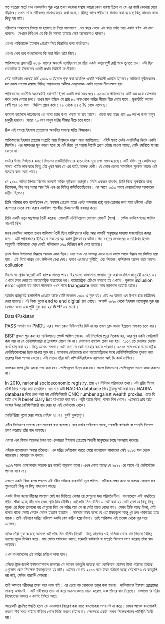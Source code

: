 গত বছরের মার্চে যখন লকডাউন শুরু করে তখন করোনা সম্বন্ধে কারো কোন ধারণা ছিলো না যে এর ব্যাপ্তি কোথায় যেয়ে দাঁড়াবে। তখন থেকে গরীবদের সাহায্য করার কথা হচ্ছে। বিভিন্ন ভাবে গরীবদের সাহায্য করা হয়েছে কিন্তু কাজের কাজ কিছু হয় নাই। 

গরীবদের সাহায্যের বিষয়ে যা হয়েছে তা নিয়ে আলোচনা , গত বছর থেকে এই বছর পর্যন্ত তার একটা বর্ণনা এইখানে থাকবে।  সেখানে বিবিএস এর কি কি সমস্যা হয়েছে সেই আলোচনাও থাকবে। 

এরপর পাকিস্তানের ইহসাস প্রোগ্রাম নিয়ে বিস্তারিত কথা বার্তা হবে। 

এরপর শেষ হবে বাংলাদেশের কি করা উচিৎ তাই নিয়ে। 

পাকিস্তানের প্রধানমন্ত্রী ২০১৮ সালের অগাস্টে বলেছিলেন যে তাঁরা একটা কল্যানমুখী রাষ্ট্র গড়ে তুলতে চান। এটা ছিল তেহেরিক ই ইনসাফের একটা প্রধান নির্বাচনী অংগীকার। 

সেই অঙ্গীকার থেকেই  মার্চ ২০১৯ এ ইহসাস শুরু করা হয়েছিল একটি সর্বব্যাপী প্রোগ্রাম হিসেবে। দারিদ্রতা দূরীকরনের যত রকম প্রোগ্রাম রয়েছে বিভিন্ন মন্ত্রণালয়ের অধীনে সেগুলোকে একটা ছাতার নীচে আনা হয়। 


পাকিস্তানের অর্থনীতি অনেকটাই ধরাশায়ী ছিলো একটা লম্বা সময় ধরে।  ২০১৮তে পাকিস্তানের আই এম এফে যোগদান করে লোন নেয়ার জন্য। তখন মনে হচ্ছিল যে প্রায় ৮০ লক্ষ লোক দারিদ্র সীমার নীচে নেমে যাবে। মূল্যস্ফীতি অনেক বেশী প্রায় ১৩ ভাগ।  জিডিপ গ্রোথ কমে ৫।৮ থেকে ৩।৩ % নেমে এসেছে। 

করোনা ভাইরাস আক্রমণের এর মধ্যে মরার উপর খাড়ার ঘা হয়ে আসে।  ধারণা করা হচ্ছে প্রায় ৩০ লাখের উপর মানুষ চাকুরী হারাবে। আরো ২০ লাখ মানুষ দারিদ্র সীমার নীচে চলে যাবে। 

ঠিক এই সময়ে ইহসাস প্রোগ্রামের অভাবিত সাফল্য সত্যি বিস্ময়কর। 

পাকিস্তানের ইহসাস প্রোগ্রাম সম্প্রতি সারা বিশ্বজুড়ে দারুণ সাড়া জাগিয়েছে। এইটি মূলত ডেটা এনালিটিক্স নির্ভর একটা সিস্টেম। এর সাফল্যের মূল কারণ হলো যে এটি দিয়ে খুব সহজে টার্গেট গ্রুপে পৌছে যাওয়া যাচ্ছে, যেটি এমনিতে যাওয়া যেতো না। 

ডেটার উপর নির্ভরতার কারণে বিদ্যমান রাজনীতিবিদদের হাত থেকে দূরে রাখা সম্ভব হয়েছে। এটি যদিও শুধু কোভিডের সময়ে খ্যাতি লাভ করে কিন্তু এটা খুবই সম্ভব যে এর ব্যাপ্তি অনেক বেশী। যে কোন ধরনের সামাজিক সুরক্ষার কাজে এটি ব্যবহার করা যেতে পারে। 


মে ২০১৯ সানিয়া নিশাত বিশেষ সহকারী দারিদ্র দূরীকরণ কর্মসূচী।  তিনি একজন ডাক্তার, তিনি বিশ্বে সুপরিচিত স্বাস্থ্য বিশেষজ্ঞ, বিশ্ব সাস্থ সংস্থা আর ইউ এন এর বিভিন্ন কমিটিতে ছিলেন। এর আগে ২০১৩ সালে কেয়ারটেকার সরকারের মন্ত্রীও ছিলেন। 

তিনি পরিষ্কার করে বলেছিলেন যে, ইহসাস প্রোগ্রাম হচ্ছে একটা মঙ্গলময় রাষ্ট্র গড়ে তোলার জন্য যারা ধনীদের এলিট ক্যাপচার থেকে রক্ষা করবে একবিংশ শতাব্দীর টেকনোলজী ব্যবহার করে। 

তিনি একটি নতুন মন্ত্রণালয় তৈরী করেন।  পোভার্টি এলিভিয়েশন সোশাল সেফটি (পাস) ।  গেটস ফাউন্ডেশনের ফান্ডিং সাপোর্ট ছিল। 

যখন কোভিড আসলো তখন পাকিস্তান তৈরী ছিল পাকিস্থানের দরিদ্র আর অভাবী মানুষদের সাহায্য সহযোগিতা করার জন্য। এটি পাকিস্তানের ইতিহাসে সবচেয়ে বড় ক্যাশ ট্রান্সফারের ঘটনা। গত বছরের নভেম্বরের ৬ তারিখের হিসাব অনুযায়ী পাকিস্তানের দেড় কোটি পরিবারকে ১৭৯ বিলিয়ন রুপী দেয়া হয়েছে। 

প্রথম দিকে ইহসাসের বিরুদ্ধে অনেক লোক ছিল। পরে যখন এর সাফল্য দেখে তখন আস্তে আস্তে বিরুদ্ধ মত স্তিমিত হয়ে যায়। এই নিয়ে আগ্রহ এবং উদ্দীপনা দেখা দেয়। কারণ এর মধ্যে দুর্নীতি, এবং লিকেজ, কলিউশন অনেক কমে আসে। collusion 

ইহসাসের প্রথম বছরেই এটি ব্যাপক সাফল্য পায়। ইহসাসের কাফালাত প্রোগ্রাম শুরু করা হয়েছিল জানুয়ারী ২০২০ এ। এখানে টাকা দেয়া হয় বায়োমেট্রিক যাচাইয়ের পর। বায়োমেট্রিক এটিএম বসানো হয় এখানে। গুরুতর inclusion error এড়ানো যায় কারণ পাকিস্তান এখন পারে triangulate করতে আর ন্যাশনাল আইডি আছে। 

আন্ডার গ্র্যাজুয়েট স্কলারশীপ প্রোগ্রাম আছে যেটি নভেম্বর ২০১৯ এ শুরু হয়।  প্রায় ৫০ হাজার এর উপরে ছাত্র ছাত্রীদের দেয়া হয়েছে। এই টাকা গুলো end to end digital হয়ে গেছে। অগাস্ট ২০২০ থেকে ইহসাস নাশোনুমা শুরু হয় যেখানে স্বাস্ত্য এবং পুষ্টি শুরু করা হয় WFP এর সাথে । 

Data4Pakistan 

PASS  সমর্থন পায় PMDU এর। যখন কোন টাইমলাইন মিট না হয় তখন রেড অথবা ইয়েলো সংকেত চলে যায়। 

BISP প্রথমে শুরু করা হয় পাকিস্তানের পোস্ট অফিস থেকে। এই সিস্টেমে প্রচুর লিকেজ হয়, আর খুব একটা ভেরিফাই করা যায় না যে বেনিফিসিয়ারী রা ট্রান্সফার পেলো কি না। মোবাইল ব্যাংকিং চেষ্টা করা হয়।  ২০১২ তে বেনজির ডেবিট কার্ড চালু করা হয়। কিন্তু এতেও সমস্যা। এটা অন্য যে কেউ ব্যবহার করতে পারতো। ২০১৫ সাল থেকে বায়োমেট্রিক ভেরিফিকেশনের দিকে যাওয়া শুরু হয়। ন্যাশনাল ডেটাবেজে রাখা বায়োমেট্রিকের সাথে বেনিফিশিয়ারিদের তুলনা করে তারপর টাকা পাওয়া যেতো।  এটা পেতো তাঁরা যদি কম্পিউটারাইজড ন্যাশনাল আই ডি কার্ড দেখিয়ে। 

ব্যাংকের সাথে চুক্তি আরো শক্ত করা হয়।  মেশিনগুলো উন্নত করা হয়। আগে নিম্ন মানের মেশিনগুলো ভালো কাজ করতো না। 

In 2010, national socioeconomic registry, প্রায় ২৭ মিলিয়ন পরিবারের তথ্য। এটা প্রক্সি মিনস টেস্ট দিয়ে সংগ্রহ করা হয়েছিল। এর পরে এটা NADRA database দিয়ে ট্রায়াঙ্গুলেট করা হয়।  NADRA database দিয়ে চেক করা হয় বেনিফিশিয়ারি CNIC number against wealth proxies. এতে বি আই এস পি beneficiary list আপডেট করা হয়। গাড়ী আছে কিনা, বাসার বিল থেকে।  এইভাবে প্রায় আট লক্ষের উপর বেনিফিশিয়ারি বাদ দেয়া হয় এই ডেটাবেজ থেকে। 

ক্রাইটেরিয়া গুলো দেয়া আছে পেইজ ২২ এ। খুবই গুরুত্বপূর্ণ। 

এটির নির্বাচনের মানদন্ড বেশ সাধারণ রাখা হয়েছে। যার মোটর সাইকেল আছে, সরকারী কর্মকর্তা বা সম্প্রতি বিদেশে ভ্রমণ করেছে তাঁরা বাদ পড়েছে। 

এরপর এক বিশাল অংকের টাকা গত একবছরে ইহসাস প্রোগ্রামে অভাবী মানুষদের কাছে সরবরাহ করেছে। 

এদিকে বাংলাদেশে অবস্থা তথৈবচ। এক দরিদ্র ডেটাবেজ করতে যেয়ে বাংলাদেশ সরকারের সেই ২০১৩ সাল থেকে নাভিস্বাস। কিভাবে কি করবে। 

২০১৭ সালে এসে আবার আরেক প্রস্থ বাজেট বাড়ানো হলো। এখন শোনা যাচ্ছে যে ২০২২ এর আগে এই ডেটাবেইজ পাওয়া যাবে না। 

এখানে একটা বিষয় হলো প্রথমত এই গরীব খোঁজার ধারণাটাই ভুল প্রসিত। গরীবকে লক্ষ্য করে যে ধরনের প্রোগ্রাম সব গুলোতেই কিছু না কিছু গন্ডগোল আছে। 

একটা বিষয় হলো গরীবের অবস্থান যেই সব ভিত্তিতে খোজা হয় সেগুলো সদা পরিবর্তনশীল। বাংলাদেশে যেই পদ্ধতিতে গরীব খোঁজা হচ্ছে তাঁর নাম হচ্ছে প্রক্সি মিন টেস্টিং। এই প্রক্সি মিন টেস্টিং এ যেটা করা হয় সেটা হলো যে কিছু কিছু সূচক এর দিকে তাকানো হয় যেগুলো দিয়ে কে দরিদ্র আর কে না সেটা যাতে বোঝা যায়। যেসব টিভি আছে কিনা, যেই বাসায় থাকে সেটার দেয়াল কেমন ইত্যাদি ইত্যাদি । সমস্যার বিষয় হলো যে এই বিষয়গুলো কিন্তু খুব দ্রুত পরিবর্তিত হতে থাকে। তাই এইভাবে দারিদ্র পরিমাপ করাটা বেশ কঠিন হয়ে দাঁড়ায়। তাই পাকিস্তান এই প্রসেস থেকে দূরে সরে এসেছে। 

যদিও তাঁরা শুরু করেছে আসলে এই প্রক্সি মিন টেস্টিং দিয়েই।  কিন্তু তারপরে ওই তালিকা থেকে বাদ দিয়েছে  বিভিন্ন ধরণের সূচক নির্ধারণ করে। যার মোটর সাইকেল আছে, সরকারী কর্মকর্তা বা সম্প্রতি বিদেশে ভ্রমণ করেছে তাঁরা বাদ পড়েছে। 

এখন বাংলাদেশের এই দারিদ্র জরিপে আসা যাক। 

এদিকে ট্রান্সপারেন্সী ইন্টারন্যাশনাল জানাচ্ছে যে অনেক কারচুপি হয়েছে গত কোভিডের যেইসব টাকা পাঠানো হয়েছে। এগুলোর কোন নিরপেক্ষ ইভালুয়েশন হয় নাই। এইবার যে প্রায় ২৫০০ করে টাকা পাঠানো হচ্ছে সেইখানেও যে কারচুপি হয় নাই, সেটার গ্যারান্টি কোথায়। 

তাই আসলে গরীবদের তাড়া করে লাভ নাই। এর চেয়ে বড় লোকদের তাড়া করা ভালো। পাকিস্তানের ইহসাস প্রোগ্রামের সাফল্য এখানেই । এটি গরীবদের তাড়া না করে বড়লোকেদের তাড়া করেছে এবং তাঁদের বাদ দিয়েছে। বাংলাদেশের দরিদ্র বিমোচনের সাফল্য এখানেই নিহিত আছে। 

আরেকটি প্রচলিত পদ্ধতি হলো যে এমনভাবে বিতরণ করা যাতে বড়লোকরা সময় নষ্ট না করে। যেমন অনেক বড়লোকই হয়তো দীর্ঘ সময় লাইনে দাঁড়িয়ে থেকে বিক্রি করতে চাইবে না। সেক্ষেত্রে একটা সেলফ সিলেকশনের পরিস্থিতি তৈরী হয়। 



